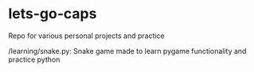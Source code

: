 # lets-go-caps
Repo for various personal projects and practice

/learning/snake.py:
Snake game made to learn pygame functionality and practice python
